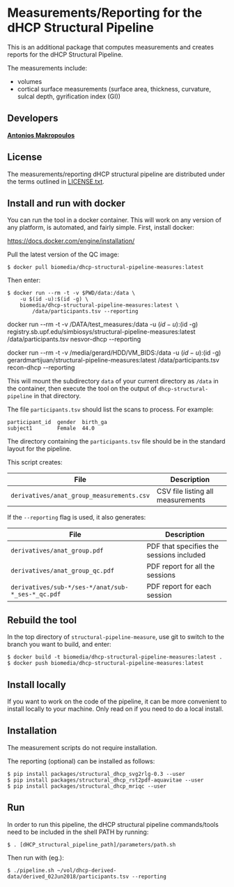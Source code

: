 # Measurements/Reporting for the dHCP Structural Pipeline

This is an additional package that computes measurements and creates reports
for the dHCP Structural Pipeline.

The measurements include:

* volumes
* cortical surface measurements (surface area, thickness, curvature, sulcal
  depth, gyrification index (GI))

## Developers

[**Antonios Makropoulos**](http://antoniosmakropoulos.com)

## License

The measurements/reporting dHCP structural pipeline are distributed under
the terms outlined in [LICENSE.txt](LICENSE.txt).

## Install and run with docker

You can run the tool in a docker container. This will work on any version
of any platform, is automated, and fairly simple. First, install docker:

https://docs.docker.com/engine/installation/

Pull the latest version of the QC image:

```
$ docker pull biomedia/dhcp-structural-pipeline-measures:latest
```

Then enter:

```
$ docker run --rm -t -v $PWD/data:/data \
    -u $(id -u):$(id -g) \
    biomedia/dhcp-structural-pipeline-measures:latest \
        /data/participants.tsv --reporting
```

docker run --rm -t -v /DATA/test_measures:/data -u $(id -u):$(id -g) registry.sb.upf.edu/simbiosys/structural-pipeline-measures:latest /data/participants.tsv nesvor-dhcp --reporting



docker run --rm -t -v /media/gerard/HDD/VM_BIDS:/data -u $(id -u):$(id -g) gerardmartijuan/structural-pipeline-measures:latest /data/participants.tsv recon-dhcp --reporting



This will mount the subdirectory `data` of
your current directory as `/data` in the container, then execute the tool
on the output of `dhcp-structural-pipeline` in that directory. 

The file `participants.tsv` should list the scans to process. For example:

```
participant_id  gender  birth_ga
subject1        Female  44.0
```

The directory containing the `participants.tsv` file should be in the standard
layout for the pipeline. 

This script creates:

File | Description
| -------------  | ------------- |
`derivatives/anat_group_measurements.csv` | CSV file listing all measurements

If the `--reporting` flag is used, it also generates:

File | Description
| -------------  | ------------- |
`derivatives/anat_group.pdf` | PDF that specifies the sessions included
`derivatives/anat_group_qc.pdf` | PDF report for all the sessions
`derivatives/sub-*/ses-*/anat/sub-*_ses-*_qc.pdf` | PDF report for each session

## Rebuild the tool

In the top directory of `structural-pipeline-measure`, use git to 
switch to the branch you want to build, and enter:

```
$ docker build -t biomedia/dhcp-structural-pipeline-measures:latest .
$ docker push biomedia/dhcp-structural-pipeline-measures:latest
```

## Install locally

If you want to work on the code of the pipeline, it can be more convenient to
install locally to your machine. Only read on if you need to do a local
install. 

## Installation

The measurement scripts do not require installation.

The reporting (optional) can be installed as follows:

```
$ pip install packages/structural_dhcp_svg2rlg-0.3 --user
$ pip install packages/structural_dhcp_rst2pdf-aquavitae --user
$ pip install packages/structural_dhcp_mriqc --user
```

## Run

In order to run this pipeline, the dHCP structural pipeline commands/tools
need to be included in the shell PATH by running:

```
$ . [dHCP_structural_pipeline_path]/parameters/path.sh
```

Then run with (eg.):

```
$ ./pipeline.sh ~/vol/dhcp-derived-data/derived_02Jun2018/participants.tsv --reporting
```


